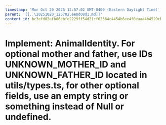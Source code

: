 ```yaml
---
timestamp: 'Mon Oct 20 2025 12:57:02 GMT-0400 (Eastern Daylight Time)'
parent: '[[..\20251020_125702.ee8d08d1.md]]'
content_id: bc3efd02afb06ebfe2229ff54d21cf62364c4454b6ee4f0eaaa4b4529cb375fa
---
```


# Implement: AnimalIdentity. For optional mother and father, use IDs UNKNOWN\_MOTHER\_ID and UNKNOWN\_FATHER\_ID located in utils/types.ts, for other optional fields, use an empty string or something instead of Null or undefined.
